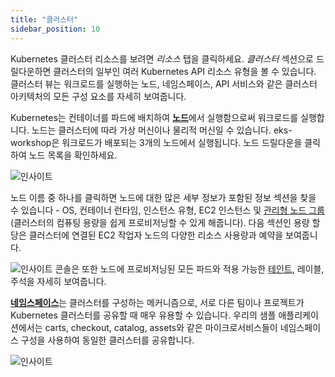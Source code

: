 ```yaml
---
title: "클러스터"
sidebar_position: 10
---
```


Kubernetes 클러스터 리소스를 보려면 <i>리소스</i> 탭을 클릭하세요. <i>클러스터</i> 섹션으로 드릴다운하면 클러스터의 일부인 여러 Kubernetes API 리소스 유형을 볼 수 있습니다. 클러스터 뷰는 워크로드를 실행하는 노드, 네임스페이스, API 서비스와 같은 클러스터 아키텍처의 모든 구성 요소를 자세히 보여줍니다.

Kubernetes는 컨테이너를 파드에 배치하여 <strong>[노드](https://kubernetes.io/docs/concepts/architecture/nodes/)</strong>에서 실행함으로써 워크로드를 실행합니다. 노드는 클러스터에 따라 가상 머신이나 물리적 머신일 수 있습니다. eks-workshop은 워크로드가 배포되는 3개의 노드에서 실행됩니다. 노드 드릴다운을 클릭하여 노드 목록을 확인하세요.

![인사이트](/img/resource-view/cluster-node.jpg)

노드 이름 중 하나를 클릭하면 노드에 대한 많은 세부 정보가 포함된 정보 섹션을 찾을 수 있습니다 - OS, 컨테이너 런타임, 인스턴스 유형, EC2 인스턴스 및 [관리형 노드 그룹](https://docs.aws.amazon.com/eks/latest/userguide/managed-node-groups.html) (클러스터의 컴퓨팅 용량을 쉽게 프로비저닝할 수 있게 해줍니다). 다음 섹션인 용량 할당은 클러스터에 연결된 EC2 작업자 노드의 다양한 리소스 사용량과 예약을 보여줍니다.

![인사이트](/img/resource-view/cluster-node-detail1.jpg)
콘솔은 또한 노드에 프로비저닝된 모든 파드와 적용 가능한 [테인트](https://kubernetes.io/docs/concepts/scheduling-eviction/taint-and-toleration/), 레이블, 주석을 자세히 보여줍니다.

<strong>[네임스페이스](https://kubernetes.io/docs/concepts/overview/working-with-objects/namespaces)</strong>는 클러스터를 구성하는 메커니즘으로, 서로 다른 팀이나 프로젝트가 Kubernetes 클러스터를 공유할 때 매우 유용할 수 있습니다. 우리의 샘플 애플리케이션에서는 carts, checkout, catalog, assets와 같은 마이크로서비스들이 네임스페이스 구성을 사용하여 동일한 클러스터를 공유합니다.

![인사이트](/img/resource-view/cluster-ns.jpg)